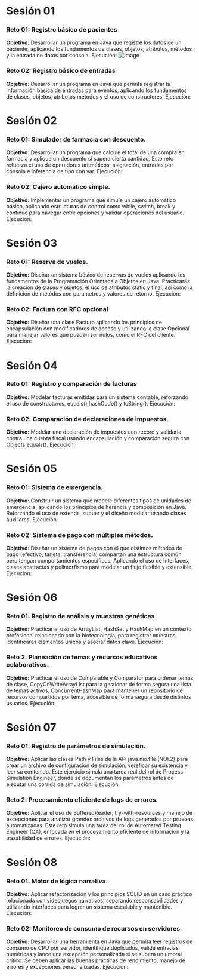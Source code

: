 # Sesión 01
### Reto 01: Registro básico de pacientes
**Objetivo:** Desarrollar un programa en Java que registre los datos de un paciente, aplicando los fundamentos de clases, objetos, atributos, métodos y la entrada de datos por consola.
Ejecución:
![image](https://github.com/user-attachments/assets/317f878a-aa10-42ac-8234-9c286fe3235b)

### Reto 02: Registro básico de entradas
**Objetivo:** Desarrollar un programa en Java que permita registrar la información básica de entradas para eventos, aplicando los fundamentos de clases, objetos, atributos métodos y el uso de constructores. 
Ejecución:

# Sesión 02
### Reto 01: Simulador de farmacia con descuento.
**Objetivo:** Desarrollar un programa que calcule el total de una compra en farmacia y aplique un descuento si supera cierta cantidad. Este reto refuerza el uso de operadores aritméticos, asignación, entradas por consola e inferencia de tipo con var.
Ejecución:
### Reto 02: Cajero automático simple.
**Objetivo:** Implementar un programa que simule un cajero automático básico, aplicando estructuras de control como while, switch, break y continue para navegar entre opciones y validar operaciones del usuario.
Ejecución:

# Sesión 03
### Reto 01: Reserva de vuelos.
**Objetivo:** Diseñar un sistema básico de reservas de vuelos aplicando los fundamentos de la Programación Orientada a Objetos en Java. Practicarás la creación de clases y objetos, el uso de atributos static y final, así como la definición de metódos con parametros y valores de retorno. 
Ejecución:
### Reto 02: Factura con RFC opcional
**Objetivo:** Diseñar una clase Factura aplicando los principios de encapsulación con modificadores de acceso y utilizando la clase Opcional para manejar valores que pueden ser nulos, como el RFC del cliente.
Ejecución:

# Sesión 04
### Reto 01: Registro y comparación de facturas
**Objetivo:** Modelar facturas emitidas para un sistema contable, reforzando el uso de constructores, equals(),hashCode() y toString().
Ejecución:
### Reto 02: Comparación de declaraciones de impuestos.
**Objetivo:** Modelar una declaración de impuestos con record y validarla contra una cuenta fiscal usando encapsulación y comparación segura con Objects.equals().
Ejecución:

# Sesión 05
### Reto 01: Sistema de emergencia.
**Objetivo:** Construir un sistema que modele diferentes tipos de unidades de emergencia, aplicando los principios de herencia y composición en Java. Reforzando el uso de extends, supuer y el diseño modular usando clases auxiliares. 
Ejecución:
### Reto 02: Sistema de pago con múltiples métodos.
**Objetivo:** Diseñar un sistema de pagos con el que distintos métodos de pago (efectivo, tarjeta, transferencia) compartan una estructura común pero tengan comportamientos específicos. Aplicando el uso de interfaces, clases abstractas y polimorfismo para modelar un flujo flexible y extensible.
Ejecución:

# Sesión 06
### Reto 01: Registro de análisis y muestras genéticas
**Objetivo:** Practicar el uso de ArrayList, HashSet y HashMap en un contexto profesional relacionado con la biotecnología, para registrar muestras, identificaras elementos únicos y asociar datos clave. 
Ejecución:
### Reto 2: Planeación de temas y recursos educativos colaborativos.
**Objetivo:** Practicar el uso de Comparable y Comparator para ordenar temas de clase, CopyOnWriteArrayList para la gestionar de forma segura una lista de temas activos, ConcurrentHashMap para mantener un repositorio de recursos compartidos por tema, accesible de forma segura desde distintos usuarios. 
Ejecución:

# Sesión 07
### Reto 01: Registro de parámetros de simulación.
**Objetivo:** Aplicar las clases Path y Files de la API java.nio.file (NOI.2) para crear un archivo de configuración de simulación, vereficar su existencia y leer su contenido. Este ejercicio simula una tarea real del rol de Process Simulation Engineer, donde se documentan los parámetros antes de ejecutar una corrida de simulación. 
Ejecución:
### Reto 2: Procesamiento eficiente de logs de errores.
**Objetivo:** Aplicar el uso de BufferedReader, try-with-resources y manejo de excepciones para analizar grandes archivos de logs generados por pruebas automatizadas. Este reto simula una tarea del rol de Automated Testing Engineer (QA), enfocada en el procesamiento eficiente de información y la trazabilidad de errores.
Ejecución:

# Sesión 08
### Reto 01: Motor de lógica narrativa.
**Objetivo:** Aplicar refactorización y los principios SOLID en un caso práctico relacionada con videojuegos narrativos, separando responsabilidades y utilizando interfaces para lograr un sistema escalable y mantenible. 
Ejecución:
### Reto 02: Monitoreo de consumo de recursos en servidores.
**Objetivo:**  Desarrollar una herramienta en Java que permita leer registros de consumo de CPU por servidor, identifique duplicados, valide entradas numéricas y lance una excepción personalizada si se supera un umbral crítico. Se deben aplicar las buenas prácticas de rendimiento, manejo de errores y excepciones personalizadas.
Ejecución:




